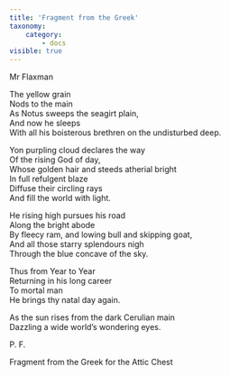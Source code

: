 ```yaml
---
title: 'Fragment from the Greek'
taxonomy:
    category:
        - docs
visible: true
---
```


<div class="author">Mr Flaxman</div>

The yellow grain  
Nods to the main  
As Notus sweeps the seagirt plain,  
And now he sleeps  
With all his boisterous brethren on the undisturbed deep.  
  
Yon purpling cloud declares the way  
Of the rising God of day,  
Whose golden hair and steeds atherial bright  
In full refulgent blaze  
Diffuse their circling rays  
And fill the world with light.  
  
He rising high pursues his road  
Along the bright abode  
By fleecy ram, and lowing bull and skipping goat,  
And all those starry splendours nigh  
Through the blue concave of the sky.  
  
Thus from Year to Year  
Returning in his long career  
To mortal man  
He brings thy natal day again.  
  
As the sun rises from the dark Cerulian main  
Dazzling a wide world’s wondering eyes.  
  
P. F.   
  
Fragment from the Greek for the Attic Chest  